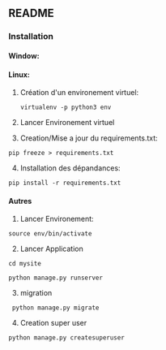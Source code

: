 ## README

### Installation
#### Window:
#### Linux:

1. Création d'un environement virtuel:

   ```virtualenv -p python3 env```

2. Lancer Environement virtuel

3. Creation/Mise a jour du requirements.txt:

```pip freeze > requirements.txt```

4. Installation des dépandances:
   
```pip install -r requirements.txt```

#### Autres

1. Lancer Environement:

```source env/bin/activate```

2. Lancer Application

```cd mysite```

```python manage.py runserver```

3. migration

``` python manage.py migrate```

4. Creation super user

```python manage.py createsuperuser```